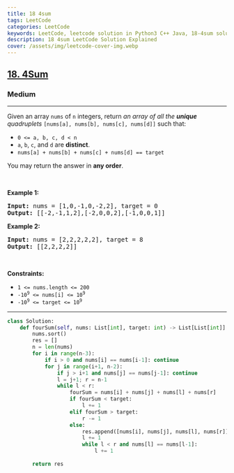 ```yaml
---
title: 18 4sum
tags: LeetCode
categories: LeetCode
keywords: LeetCode, leetcode solution in Python3 C++ Java, 18-4sum solution
description: 18 4sum LeetCode Solution Explained
cover: /assets/img/leetcode-cover-img.webp
---
```





<h2><a href="https://leetcode.com/problems/4sum/">18. 4Sum</a></h2><h3>Medium</h3><hr><div><p>Given an array <code>nums</code> of <code>n</code> integers, return <em>an array of all the <strong>unique</strong> quadruplets</em> <code>[nums[a], nums[b], nums[c], nums[d]]</code> such that:</p>

<ul>
	<li><code>0 &lt;= a, b, c, d&nbsp;&lt; n</code></li>
	<li><code>a</code>, <code>b</code>, <code>c</code>, and <code>d</code> are <strong>distinct</strong>.</li>
	<li><code>nums[a] + nums[b] + nums[c] + nums[d] == target</code></li>
</ul>

<p>You may return the answer in <strong>any order</strong>.</p>

<p>&nbsp;</p>
<p><strong>Example 1:</strong></p>

<pre><strong>Input:</strong> nums = [1,0,-1,0,-2,2], target = 0
<strong>Output:</strong> [[-2,-1,1,2],[-2,0,0,2],[-1,0,0,1]]
</pre>

<p><strong>Example 2:</strong></p>

<pre><strong>Input:</strong> nums = [2,2,2,2,2], target = 8
<strong>Output:</strong> [[2,2,2,2]]
</pre>

<p>&nbsp;</p>
<p><strong>Constraints:</strong></p>

<ul>
	<li><code>1 &lt;= nums.length &lt;= 200</code></li>
	<li><code>-10<sup>9</sup> &lt;= nums[i] &lt;= 10<sup>9</sup></code></li>
	<li><code>-10<sup>9</sup> &lt;= target &lt;= 10<sup>9</sup></code></li>
</ul>
</div>

---




```python
class Solution:
    def fourSum(self, nums: List[int], target: int) -> List[List[int]]:
        nums.sort()
        res = []
        n = len(nums)
        for i in range(n-3):
            if i > 0 and nums[i] == nums[i-1]: continue
            for j in range(i+1, n-2):
                if j > i+1 and nums[j] == nums[j-1]: continue
                l = j+1; r = n-1
                while l < r:
                    fourSum = nums[i] + nums[j] + nums[l] + nums[r]
                    if fourSum < target:
                        l += 1
                    elif fourSum > target:
                        r -= 1
                    else:
                        res.append([nums[i], nums[j], nums[l], nums[r]])
                        l += 1
                        while l < r and nums[l] == nums[l-1]:
                            l += 1
        
        return res
```

